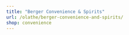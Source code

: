 ```yaml
---
title: "Berger Convenience & Spirits"
url: /olathe/berger-convenience-and-spirits/
shop: convenience
---
```

